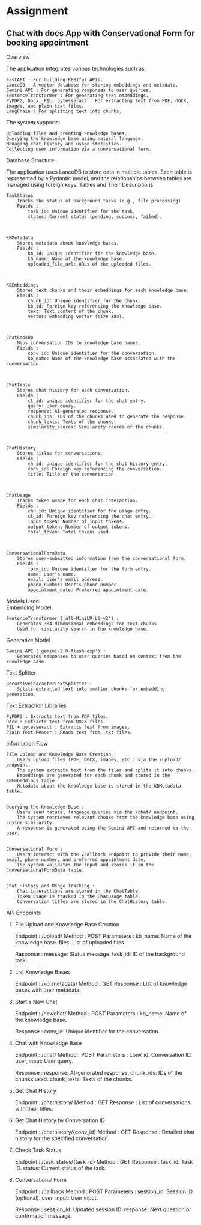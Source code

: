 # Assignment
## Chat with docs App with Conservational Form for booking appointment
Overview  

The application integrates various technologies such as: 

    FastAPI : For building RESTful APIs.
    LanceDB : A vector database for storing embeddings and metadata.
    Gemini API : For generating responses to user queries.
    SentenceTransformer : For generating text embeddings.
    PyPDF2, Docx, PIL, pytesseract : For extracting text from PDF, DOCX, images, and plain text files.
    LangChain : For splitting text into chunks.
     

The system supports: 

    Uploading files and creating knowledge bases.
    Querying the knowledge base using natural language.
    Managing chat history and usage statistics.
    Collecting user information via a conversational form.
     

Database Structure  

The application uses LanceDB to store data in multiple tables. Each table is represented by a Pydantic model, and the relationships between tables are managed using foreign keys. 
Tables and Their Descriptions  

    TaskStatus  
        Tracks the status of background tasks (e.g., file processing).
        Fields :
            task_id: Unique identifier for the task.
            status: Current status (pending, success, failed).
             
         

    KBMetadata  
        Stores metadata about knowledge bases.
        Fields :
            kb_id: Unique identifier for the knowledge base.
            kb_name: Name of the knowledge base.
            uploaded_file_url: URLs of the uploaded files.
             
         

    KBEmbeddings  
        Stores text chunks and their embeddings for each knowledge base.
        Fields :
            chunk_id: Unique identifier for the chunk.
            kb_id: Foreign key referencing the knowledge base.
            text: Text content of the chunk.
            vector: Embedding vector (size 384).
             
         

    ChatLookUp  
        Maps conversation IDs to knowledge base names.
        Fields :
            conv_id: Unique identifier for the conversation.
            kb_name: Name of the knowledge base associated with the conversation.
             
         

    ChatTable  
        Stores chat history for each conversation.
        Fields :
            ct_id: Unique identifier for the chat entry.
            query: User query.
            response: AI-generated response.
            chunk_ids: IDs of the chunks used to generate the response.
            chunk_texts: Texts of the chunks.
            similarity_scores: Similarity scores of the chunks.
             
         

    ChatHistory  
        Stores titles for conversations.
        Fields :
            ch_id: Unique identifier for the chat history entry.
            conv_id: Foreign key referencing the conversation.
            title: Title of the conversation.
             
         

    ChatUsage  
        Tracks token usage for each chat interaction.
        Fields :
            chu_id: Unique identifier for the usage entry.
            ct_id: Foreign key referencing the chat entry.
            input_token: Number of input tokens.
            output_token: Number of output tokens.
            total_token: Total tokens used.
             
         

    ConversationalFormData  
        Stores user-submitted information from the conversational form.
        Fields :
            form_id: Unique identifier for the form entry.
            name: User's name.
            email: User's email address.
            phone_number: User's phone number.
            appointment_date: Preferred appointment date.
             
         
     

Models Used  
Embedding Model  

    SentenceTransformer ('all-MiniLM-L6-v2') :
        Generates 384-dimensional embeddings for text chunks.
        Used for similarity search in the knowledge base.
         
     

Generative Model  

    Gemini API ('gemini-2.0-flash-exp') :
        Generates responses to user queries based on context from the knowledge base.
         
     

Text Splitter  

    RecursiveCharacterTextSplitter :
        Splits extracted text into smaller chunks for embedding generation.
         
     

Text Extraction Libraries  

    PyPDF2 : Extracts text from PDF files.
    Docx : Extracts text from DOCX files.
    PIL + pytesseract : Extracts text from images.
    Plain Text Reader : Reads text from .txt files.
     

Information Flow  

    File Upload and Knowledge Base Creation : 
        Users upload files (PDF, DOCX, images, etc.) via the /upload/ endpoint.
        The system extracts text from the files and splits it into chunks.
        Embeddings are generated for each chunk and stored in the KBEmbeddings table.
        Metadata about the knowledge base is stored in the KBMetadata table.
         

    Querying the Knowledge Base : 
        Users send natural language queries via the /chat/ endpoint.
        The system retrieves relevant chunks from the knowledge base using cosine similarity.
        A response is generated using the Gemini API and returned to the user.
         

    Conversational Form : 
        Users interact with the /callback endpoint to provide their name, email, phone number, and preferred appointment date.
        The system validates the input and stores it in the ConversationalFormData table.
         

    Chat History and Usage Tracking : 
        Chat interactions are stored in the ChatTable.
        Token usage is tracked in the ChatUsage table.
        Conversation titles are stored in the ChatHistory table.
         
     

API Endpoints  
1. File Upload and Knowledge Base Creation  

    Endpoint : /upload/
    Method : POST
    Parameters :
        kb_name: Name of the knowledge base.
        files: List of uploaded files.
         
    Response :
        message: Status message.
        task_id: ID of the background task.
         
     

2. List Knowledge Bases  

    Endpoint : /kb_metadata/
    Method : GET
    Response :
        List of knowledge bases with their metadata.
         
     

3. Start a New Chat  

    Endpoint : /newchat/
    Method : POST
    Parameters :
        kb_name: Name of the knowledge base.
         
    Response :
        conv_id: Unique identifier for the conversation.
         
     

4. Chat with Knowledge Base  

    Endpoint : /chat/
    Method : POST
    Parameters :
        conv_id: Conversation ID.
        user_input: User query.
         
    Response :
        response: AI-generated response.
        chunk_ids: IDs of the chunks used.
        chunk_texts: Texts of the chunks.
         
     

5. Get Chat History  

    Endpoint : /chathistory/
    Method : GET
    Response :
        List of conversations with their titles.
         
     

6. Get Chat History by Conversation ID  

    Endpoint : /chathistory/{conv_id}
    Method : GET
    Response :
        Detailed chat history for the specified conversation.
         
     

7. Check Task Status  

    Endpoint : /task_status/{task_id}
    Method : GET
    Response :
        task_id: Task ID.
        status: Current status of the task.
         
     

8. Conversational Form  

    Endpoint : /callback
    Method : POST
    Parameters :
        session_id: Session ID (optional).
        user_input: User input.
         
    Response :
        session_id: Updated session ID.
        response: Next question or confirmation message.
         
     
             
         
     
